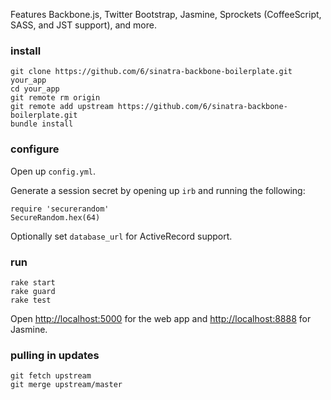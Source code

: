 Features Backbone.js, Twitter Bootstrap, Jasmine, Sprockets (CoffeeScript, SASS, and JST support), and more.

### install

    git clone https://github.com/6/sinatra-backbone-boilerplate.git your_app
    cd your_app
    git remote rm origin
    git remote add upstream https://github.com/6/sinatra-backbone-boilerplate.git
    bundle install

### configure

Open up `config.yml`.

Generate a session secret by opening up `irb` and running the following:

    require 'securerandom'
    SecureRandom.hex(64)


Optionally set `database_url` for ActiveRecord support.

### run

    rake start
    rake guard
    rake test

Open [http://localhost:5000](http://localhost:5000) for the web app and [http://localhost:8888](http://localhost:8888) for Jasmine.

### pulling in updates

    git fetch upstream
    git merge upstream/master
